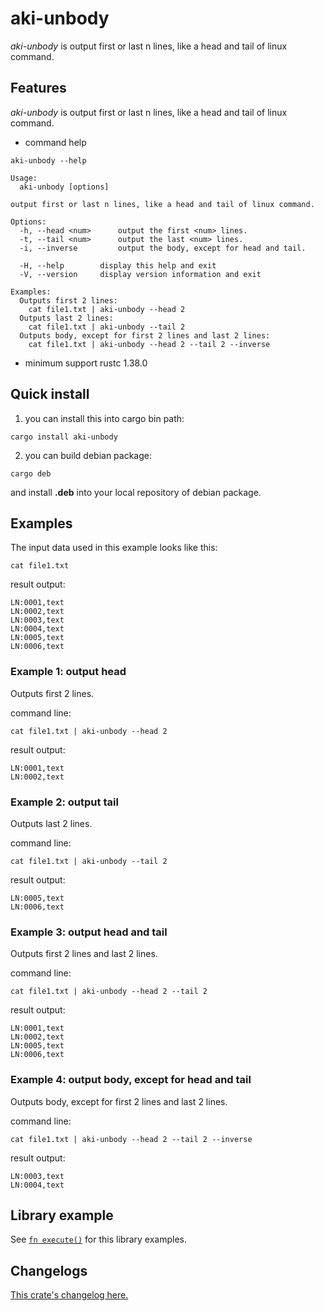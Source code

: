 # aki-unbody

*aki-unbody* is output first or last n lines, like a head and tail of linux command.

## Features

*aki-unbody*  is output first or last n lines, like a head and tail of linux command.

* command help

```text
aki-unbody --help
```

```text
Usage:
  aki-unbody [options]

output first or last n lines, like a head and tail of linux command.

Options:
  -h, --head <num>      output the first <num> lines.
  -t, --tail <num>      output the last <num> lines.
  -i, --inverse         output the body, except for head and tail.

  -H, --help        display this help and exit
  -V, --version     display version information and exit

Examples:
  Outputs first 2 lines:
    cat file1.txt | aki-unbody --head 2
  Outputs last 2 lines:
    cat file1.txt | aki-unbody --tail 2
  Outputs body, except for first 2 lines and last 2 lines:
    cat file1.txt | aki-unbody --head 2 --tail 2 --inverse
```

* minimum support rustc 1.38.0

## Quick install

1. you can install this into cargo bin path:

```text
cargo install aki-unbody
```

2. you can build debian package:

```text
cargo deb
```

and install **.deb** into your local repository of debian package.

## Examples

The input data used in this example looks like this:

```
cat file1.txt
```

result output:
```
LN:0001,text
LN:0002,text
LN:0003,text
LN:0004,text
LN:0005,text
LN:0006,text
```

### Example 1: output head

Outputs first 2 lines.

command line:
```
cat file1.txt | aki-unbody --head 2
```

result output:
```
LN:0001,text
LN:0002,text
```

### Example 2: output tail

Outputs last 2 lines.

command line:
```
cat file1.txt | aki-unbody --tail 2
```

result output:
```
LN:0005,text
LN:0006,text
```

### Example 3: output head and tail

Outputs first 2 lines and last 2 lines.

command line:
```
cat file1.txt | aki-unbody --head 2 --tail 2
```

result output:
```
LN:0001,text
LN:0002,text
LN:0005,text
LN:0006,text
```

### Example 4: output body, except for head and tail

Outputs body, except for first 2 lines and last 2 lines.

command line:
```
cat file1.txt | aki-unbody --head 2 --tail 2 --inverse
```

result output:
```
LN:0003,text
LN:0004,text
```

## Library example

See [`fn execute()`] for this library examples.

[`fn execute()`]: crate::execute

## Changelogs

[This crate's changelog here.](https://github.com/aki-akaguma/aki-unbody/blob/main/CHANGELOG.md)
